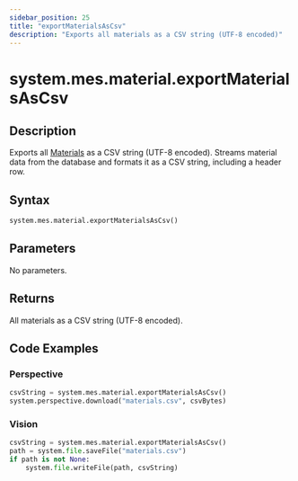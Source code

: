 ```yaml
---
sidebar_position: 25
title: "exportMaterialsAsCsv"
description: "Exports all materials as a CSV string (UTF-8 encoded)"
---
```


# system.mes.material.exportMaterialsAsCsv

## Description

Exports all [Materials](../../data-model/material-model/material) as a CSV string (UTF-8 encoded). 
Streams material data from the database and formats it as a CSV string, including a header row.

## Syntax

```python
system.mes.material.exportMaterialsAsCsv()
```

## Parameters

No parameters.

## Returns

All materials as a CSV string (UTF-8 encoded).

## Code Examples

### Perspective
```python
csvString = system.mes.material.exportMaterialsAsCsv()
system.perspective.download("materials.csv", csvBytes)
```

### Vision
```python
csvString = system.mes.material.exportMaterialsAsCsv()
path = system.file.saveFile("materials.csv")
if path is not None:
	system.file.writeFile(path, csvString)
```


